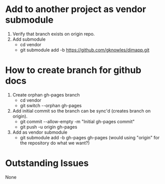 <!--
Copyright Glen Knowles 2025.
Distributed under the Boost Software License, Version 1.0.
-->

# Add to another project as vendor submodule
1. Verify that branch exists on origin repo.
2. Add submodule
    - cd vendor
    - git submodule add -b <branch> https://github.com/gknowles/dimapp.git

# How to create branch for github docs
1. Create orphan gh-pages branch
    - cd vendor
    - git switch --orphan gh-pages
2. Add initial commit so the branch can be sync'd (creates branch on origin).
    - git commit --allow-empty -m "Initial gh-pages commit"
    - git push -u origin gh-pages
3. Add as vendor submodule
    - git submodule add -b gh-pages <url to git repository> gh-pages
      (would using "origin" for the repository do what we want?)

# Outstanding Issues
None
